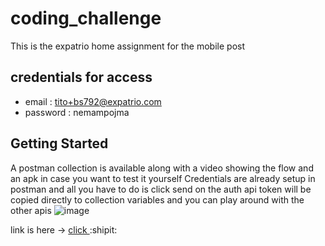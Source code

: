 # coding_challenge
This is the expatrio home assignment for the mobile post

## credentials for access 
- email : tito+bs792@expatrio.com
- password : nemampojma

## Getting Started
A postman collection is available along with a video showing the flow and an apk in case you want to test it yourself
Credentials are already setup in postman and all you have to do is click send on the auth api 
token will be copied directly to collection variables and you can play around with the other apis
![image](https://github.com/gogetsu4024/expatrioCodingChallenge/assets/42039041/6fa5fb12-e706-4696-8cd4-69884021ed6d)

link is here -> [click ](https://drive.google.com/drive/folders/1MuyOdR152tvVVctcRwouRiXZAbG9XM5K)   :shipit:


